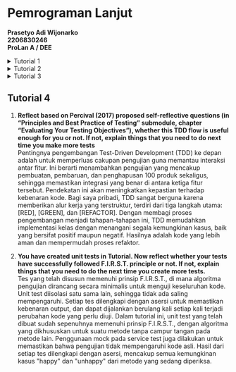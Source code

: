 # Pemrograman Lanjut
**Prasetyo Adi Wijonarko** </br>
**2206830246**</br>
**ProLan A / DEE**</br>

<details>
<summary> Tutorial 1</summary>

### Exercise 1
- **Implementasi Clean Code Principles**
  * Meaningfull Name </br>
    Setiap penamaan variabel dan fungsi dalam kode jelas dan ringkas sehingga mudah dipahami. Contoh:
    ```
    public class Product {
        private String productId;
        private String productName;
        private int productQuantity;

        public Product() {
            this.productId = UUID.randomUUID().toString();
        }
    }
    ```
  * Function </br>
    Setiap function yang dibuat hanya mengerjakan satu tugas saja dan function tidak memiliki lebih dari 80 baris (ukuran function kecil). fungsi create, edit, findproductid, dan delete yang masing masing fungsinya hanya melakukan satu tujuan saja. Contoh: 
    ```
    public Product delete(String productId){
        Product existingProduct = findProductId(productId);
        productData.remove(existingProduct);
        return existingProduct;
        
    }
    ```
  * Comment<br>
    Dalam kode saya, belum terdapat implementasi komen karena penamaan pada variabel dan function sudah deskriptif.
  * Objects and Data Structures </br>
    Contoh:
    ```
    public class Product {
        private String productId;
        private String productName;
        private int productQuantity;

        public Product() {
            this.productId = UUID.randomUUID().toString();
        }
    }
    ```
    Atribut productId, productName, dan productQuantity dinyatakan sebagai private. Hal ini mencegah akses langsung dari luar kelas dan dapat diubah dengan menggunakan setter dan getter untuk berinteraksi dengan atribut tersebut.
  * Error Handling<br>
    Error handling dalam clean code digunakan untuk memastikan bahwa program dapat mengatasi kesalahan atau situasi tidak terduga. Contoh:
    ```
    @Test
    void productListPage_isCorrect(ChromeDriver driver) throws Exception {
        driver.get(baseUrl);
        WebElement checkInput = driver.findElement(By.className("btn"));
        checkInput.click();

        String titleProductList = driver.getTitle();
        assertEquals("Product List", titleProductList);
    }
    ```
  * Version Control</br>
    Dalam pengerjaan tutorial ini, saya telah mengaitkannya dengan `Git` dan menghubungkannya dengan repositori `Git` di akun `GitHub` pribadi saya. Saya membuat enam cabang dalam pengerjaan tutorial ini , yang mencakup `main`, `list-product`, `edit-product`, `delete-product`, `unit-test`, dan`functional-test`,
  * Unit Test</br>
    Saya membuat beberapa unit test untuk menguji fitur-fitur yang saya buat. Saya membuat unit test yang menguji fitur edit,delete, create poduct, dan lain-lain yang terdapat pada direktori `test`.
    

- **Hal yang Perlu Ditingkatkan**
  * Validasi </br>
   Belum terdapat validasi input saat create product dan edit product sehingga user bisa saja menginput kuantitas yang besarnya kurang dari 1 dan menginput string kosong
   * Secure Coding </br>
    Belum mengimplementasikan secure coding sehingga masih ada potensi serangan eksternal dan keamanan data belum baik    

## Exercise 2
- Kegunaan Unit Test<br>
  Dengan melakukan unit test, saya dapat memastikan bahwa setiap fitur seperti edit, delete, dan create berperilaku sesuai dengan yang diharapkan dan tidak mengalami kerusakan. Unit test juga harus melibatkan berbagai skenario yang berbeda termasuk uji positif dan negatif. Selain itu, unit test membantu dalam mendeteksi bug atau kesalahan lebih awal. 
- Code Coverage<br>
  Meskipun suatu program mencapai 100% code coverage, masih mungkin terdapat kondisi yang belum diuji oleh test suite, yang berarti beberapa bug atau kesalahan mungkin tetap tidak terdeteksi. Code coverage tinggi menunjukkan bahwa sebagian besar kode telah diuji, namun belum tentu mencakup semua situasi penggunaan.
- Another Number of Items Functional Test<br>
  Ketika kita menambahkan `functional test` yang baru yang, terdapat beberapa masalah yang berkaitan dengan kebersihan kode, berikut adalah beberapa masalahnya:
    * Redundancy (pengulangan): <br>
    Membuat functional test yang mirip dengan kode sebelumnya menimbulkan redundansi dalam kode. Ini dapat menyulitkan pemeliharaan dan meningkatkan potensi untuk duplikasi atau perubahan yang tidak sinkron.
    * Code Duplication (duplikasi kode): <br>
    Duplikasi kode menyebabkan kesulitan dalam pemeliharaan karena setiap perubahan pada fungsionalitas harus diperbarui di setiap tempat duplikasi, meningkatkan risiko kelupaan pembaruan.
    * Maintainability(pemeliharaan): <br>
    Kode yang redundan dan memiliki banyak duplikasi dapat mempersulit pemeliharaan. Setiap perubahan pada satu tempat mungkin perlu diterapkan secara manual di tempat lain.

  Solusi:
    * Inheritance or Composition: <br>
    Inheritance berguna untuk mengatasi duplikasi kode karena memungkinkan kelas anak untuk mewarisi sifat kelas induk. Dengan menggunakan inheritance, kode yang sama atau serupa dapat ditempatkan di kelas induk, dan kelas anak dapat mewarisi fungsionalitas tersebut tanpa perlu menduplikasi kode.
    * Review and Refactoring: <br>
    Dalam proses review kode, tim pengembang mengidentifikasi dan mengatasi redundansi serta duplikasi kode fungsional test melalui diskusi dan pengamatan bersama. Review membantu mengenali potensi duplikasi. Selain itu, refactoring digunakan untuk membuat abstraksi yang lebih baik, mengurangi duplikasi tanpa mengorbankan fungsionalitas, dan memfasilitasi penempatan kode terduplikasi di lokasi yang sesuai, meningkatkan kebersihan dan konsistensi dalam pemeliharaan kode.
</details>

<details>
<summary> Tutorial 2</summary>

## Tutorial 2
[Link Website](https://eshop-prasetyoadii.koyeb.app/)

[![SonarCloud](https://sonarcloud.io/images/project_badges/sonarcloud-orange.svg)](https://sonarcloud.io/summary/new_code?id=prasetyoadii_Tutorial-1)

#### Reflection

1. Saya melihat isu isu berikut pada sonarcloud (code smell) dan memperbaikinya. Berikut adalah list isu tersebut:
   - Isu tabel tidak memiliki deskripsi<br>
    Strategi : Menambahkan elemen ```<caption>``` ke dalam HTML
   - Field Injection<br>
   Strategi :  Pada kelas ProductCotroller dan Product service ubah field injection menjadi constructor injection
   - Public modifier kelas test<br>
   Strategi :  Menghilangkan modifier public pada semua kelas test
   - Setidaknya menambahkan assertion pada testcse<br>
    Strategi : Menambahkan assertion untuk method ```mainMethodDoesNotThrowException() ``` dan ```void contextLoads()``` pada `EshopApplicationTest.java`


2. Untuk saat ini, implementasi berhasil memenuhi konsep CI/CD dengan menggunakan GitHub Workflows. Setiap kali ada perubahan di-push atau di-pull request ke repository GitHub, alur kerja otomatis diaktifkan. Proses ini mencakup uji kode menggunakan test case dalam `ci.yml`, analisis kode oleh OSSF Scorecard menggunakan scorecard.yml, dan code scanning dengan SonarCloud melalui `sonarcloud.yml`. setelah semua tahap berhasil, perubahan kode akan digabungkan ke branch utama. Selanjutnya, melakukan deployment ke platform as a service (PaaS) Koyeb secara otomatis. Setiap deployment, terdapat pemeriksaan keamanan kode dengan menggunakan `scorecard.yml`. Dengan demikian, implementasi ini membentuk alur kerja otomatis yang menyelaraskan siklus pengembangan perangkat lunak (Software Development Life Cycle) secara lengkap, termasuk CI/CD.

</details>

<details>
<summary> Tutorial 3 </summary>

## Tutorial 3
1. **Explain what principles you apply to your project!** <br>
     * SRP: Melakukan pemisahan file `CarController.java` yang tadinya terdapat pada `ProductController.java` karena setiap kelas memiliki fungsi yang berbeda. Sehingga setiap kelas dapat fokus pada tanggung jawabnya sendiri tanpa terjebak dalam keberagaman tanggung jawab yang tidak terkait.
     * ISP: Memisahkan interface `CarService` dan `ProductService` karena kedua interface tersebut memiliki dua tanggung jawab yang berbeda. Sehingga `CarService` dapat berfokus pada operasi yang terkait dengan car, sementara `ProductService` dapat berfokus pada operasi yang terkait dengan produk. interface yang lebih kecil dan lebih spesifik memberikan fleksibilitas lebih besar. Misalnya, jika ada kelas yang hanya memerlukan fungsi dari `CarService`, kelas tersebut tidak perlu tahu tentang `ProductService`.
     * DIP: Saya menggunakan antarmuka `CarService` daripada `CarServiceImpl` pada `CarController.java` untuk menghindari potensi kerusakan jika terjadi perubahan pada `CarServiceImpl`

2.   **Explain the advantages of applying SOLID principles to your project with examples.** <br>
   Dengan mengimplementasikan SOLID principle, Kode yang saya buat menjadi lebih modular, terstruktur, maintainable, bersih, dan readable. Prinsip-prinsip seperti Single Responsibility Principle (SRP) membantu memfokuskan setiap komponen pada satu tanggung jawab, meningkatkan keterbacaan dan pemeliharaan. Interface Segregation Principle (ISP) membantu dalam memisahkan antarmuka menjadi lebih spesifik sesuai dengan fungsionalitas yang diperlukan dan Dependency Inversion Principle (DIP) membantu mengelola ketergantungan dengan baik dan memastikan setiap komponen hanya bergantung pada fungsionalitas yang diperlukan. Hasilnya adalah kode yang tidak hanya efisien dalam implementasi fitur, tetapi juga mudah dipahami dan dikelola. Contohnya sudah saya berikan diatas. 
3.   **Explain the disadvantages of not applying SOLID principles to your project with examples.** <br>
   Jika saya tidak menerapkan prinsip SOLID kode menjadi rumit dan sulit dipahami. Bisa jadi suatu kelas dapat melakukan terlalu banyak tugas dan memiliki banyak tanggung jawab. Ini juga dapat menyebabkan kesulitan dalam pemeliharaan dan perubahan. Selain itu, kode tersebut bisa menjadi sulit untuk diuji dan kurang fleksibel untuk menangani perubahan atau penambahan fitur baru. Akhirnya, kode yang tidak mengikuti prinsip SOLID sering kali sulit untuk digunakan kembali dalam konteks lain. Secara keseluruhan, menerapkan prinsip SOLID dapat membantu Anda menghindari banyak masalah ini dan membuat kode Anda lebih bersih, lebih mudah dipahami, dan lebih mudah dipelihara. Salah satu contohnya, pelanggaran Single Responsibility Principle (SRP): SRP menyatakan bahwa setiap kelas harus memiliki satu dan hanya satu alasan untuk berubah. Jika CarController dan ProductController berada dalam satu kelas, kelas tersebut memiliki lebih dari satu alasan untuk berubah, yang melanggar SRP. Perubahan pada Car dapat mempengaruhi Product, dan sebaliknya. Ini dapat membuat pemeliharaan kode menjadi lebih sulit. Pengujian menjadi lebih sulit karena Anda harus menguji Car dan Product bersama-sama. Jika ada bug, akan lebih sulit untuk menentukan apakah itu berasal dari Car atau Product.
</details>

## Tutorial 4
1. **Reflect based on Percival (2017) proposed self-reflective questions (in “Principles and Best Practice of Testing” submodule, chapter “Evaluating Your Testing Objectives”), whether this TDD flow is useful enough for you or not. If not, explain things that you need to do next time you make more tests** <br>
Pentingnya pengembangan Test-Driven Development (TDD) ke depan adalah untuk memperluas cakupan pengujian guna memantau interaksi antar fitur. Ini berarti menambahkan pengujian yang mencakup pembuatan, pembaruan, dan penghapusan 100 produk sekaligus, sehingga memastikan integrasi yang benar di antara ketiga fitur tersebut. Pendekatan ini akan meningkatkan kepastian terhadap kebenaran kode. Bagi saya pribadi, TDD sangat berguna karena memberikan alur kerja yang terstruktur, terdiri dari tiga langkah utama: [RED], [GREEN], dan [REFACTOR]. Dengan membagi proses pengembangan menjadi tahapan-tahapan ini, TDD memudahkan implementasi kelas dengan menangani segala kemungkinan kasus, baik yang bersifat positif maupun negatif. Hasilnya adalah kode yang lebih aman dan mempermudah proses refaktor.

2. **You have created unit tests in Tutorial. Now reflect whether your tests have successfully followed F.I.R.S.T. principle or not. If not, explain things that you need to do the next time you create more tests.** <br>
Tes yang telah disusun memenuhi prinsip F.I.R.S.T., di mana algoritma pengujian dirancang secara minimalis untuk menguji keseluruhan kode. Unit test diisolasi satu sama lain, sehingga tidak ada saling mempengaruhi. Setiap tes dilengkapi dengan asersi untuk memastikan kebenaran output, dan dapat dijalankan berulang kali setiap kali terjadi perubahan kode yang perlu diuji. Dalam tutorial ini, unit test yang telah dibuat sudah sepenuhnya memenuhi prinsip F.I.R.S.T., dengan algoritma yang dikhususkan untuk suatu metode tanpa campur tangan pada metode lain. Penggunaan mock pada service test juga dilakukan untuk memastikan bahwa pengujian tidak mempengaruhi kode asli. Hasil dari setiap tes dilengkapi dengan asersi, mencakup semua kemungkinan kasus "happy" dan "unhappy" dari metode yang sedang diperiksa.
